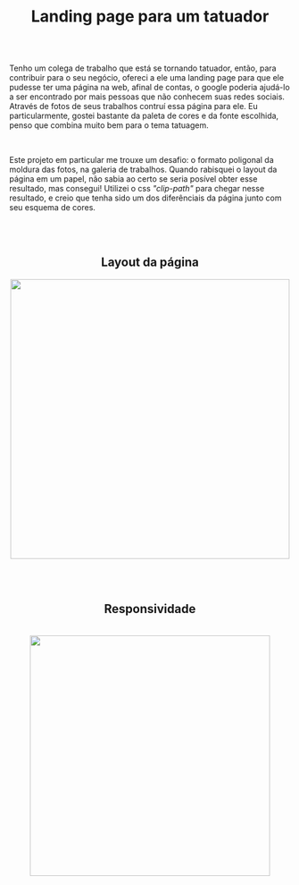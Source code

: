 <h1 align="center">Landing page para um tatuador</h1>

<br> <br>

<p>Tenho um colega de trabalho que está se tornando tatuador, então, para contribuir para o seu negócio, ofereci a ele uma landing page para que ele pudesse ter uma página na web, afinal de contas, o google poderia ajudá-lo a ser encontrado por mais pessoas que não conhecem suas redes sociais. Através de fotos de seus trabalhos contruí essa página para ele. Eu particularmente, gostei bastante da paleta de cores e da fonte escolhida, penso que combina muito bem para o tema tatuagem.</p>

<br>

<p>Este projeto em particular me trouxe um desafio: o formato poligonal da moldura das fotos, na galeria de trabalhos. Quando rabisquei o layout da página em um papel, não sabia ao certo se seria posível obter esse resultado, mas consegui! Utilizei o css <i>"clip-path"</i> para chegar nesse resultado, e creio que tenha sido um dos diferênciais da página junto com seu esquema de cores.</p>

<br> <br>

<h2 align="center">Layout da página</h2>
<div align="center">
    <img src="./layout-pagina.gif" width="500px">
</div>

<br> <br>

<h2 align="center">Responsividade</h2>
<br>
<div align="center">
    <img src="./responsividade.gif" width="430px">
</div>